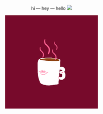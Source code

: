 <div align='center'>

hi — hey — hello <img src="https://emojis.slackmojis.com/emojis/images/1588315024/8823/hyperkitty.gif?1588315024" width="25px" />

</div>

<div align='center'>

![cupofc](coffe2.gif)
</div>
